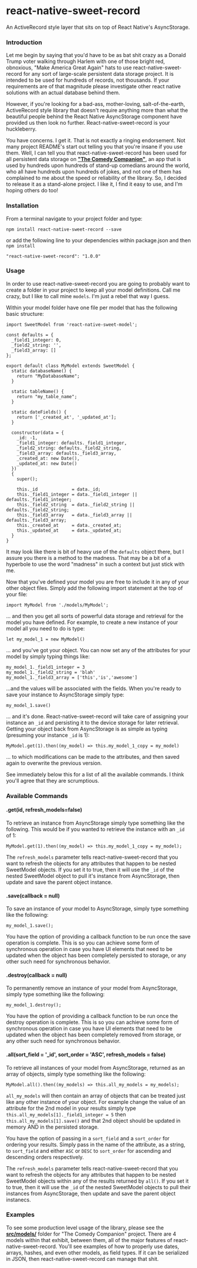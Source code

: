 # react-native-sweet-record

An ActiveRecord style layer that sits on top of React Native's AsyncStorage.

### Introduction

Let me begin by saying that you'd have to be as bat shit crazy as a Donald Trump voter walking through Harlem with one of those bright red, obnoxious, "Make America Great Again" hats to use react-native-sweet-record for any sort of large-scale persistent data storage project. It is intended to be used for hundreds of records, not thousands. If your requirements are of that magnitude please investigate other react native solutions with an actual database behind them. 

However, if you're looking for a bad-ass, mother-loving, salt-of-the-earth, ActiveRecord style library that doesn't require anything more than what the beautiful people behind the React Native AsyncStorage component have provided us then look no further. React-native-sweet-record is your huckleberry. 

You have concerns. I get it. That is not exactly a ringing endorsement. Not many project README's start out telling you that you're insane if you use them. Well, I can tell you that react-native-sweet-record has been used for all persistent data storage on [**"The Comedy Companion"**](https://github.com/dereksweet/ComedyCompanion), an app that is used by hundreds upon hundreds of stand-up comedians around the world, who all have hundreds upon hundreds of jokes, and not one of them has complained to me about the speed or reliability of the library. So, I decided to release it as a stand-alone project. I like it, I find it easy to use, and I'm hoping others do too!

### Installation

From a terminal navigate to your project folder and type: 

`npm install react-native-sweet-record --save`

or add the following line to your dependencies within package.json and then `npm install`

`"react-native-sweet-record": "1.0.0"`

### Usage

In order to use react-native-sweet-record you are going to probably want to create a folder in your project to keep all your model definitions. Call me crazy, but I like to call mine `models`. I'm just a rebel that way I guess.

Within your model folder have one file per model that has the following basic structure:

```
import SweetModel from 'react-native-sweet-model';

const defaults = {
  _field1_integer: 0,
  _field2_string: '',
  _field3_array: []
};

export default class MyModel extends SweetModel {
  static databaseName() {
    return "MyDatabaseName";
  }

  static tableName() {
    return "my_table_name";
  }

  static dateFields() {
    return ['_created_at', '_updated_at'];
  }

  constructor(data = {
    _id: -1,
    _field1_integer: defaults._field1_integer,
    _field2_string: defaults._field2_string,
    _field3_array: defaults._field3_array,
    _created_at: new Date(),
    _updated_at: new Date()
  })
  {
    super();

    this._id             = data._id;
    this._field1_integer = data._field1_integer || defaults._field1_integer;
    this._field2_string  = data._field2_string || defaults._field2_string;
    this._field3_array   = data._field3_array || defaults._field3_array;
    this._created_at     = data._created_at;
    this._updated_at     = data._updated_at;
  }
}
```

It may look like there is bit of heavy use of the `defaults` object there, but I assure you there is a method to the madness. That may be a bit of a hyperbole to use the word "madness" in such a context but just stick with me. 

Now that you've defined your model you are free to include it in any of your other object files. Simply add the following import statement at the top of your file: 

```
import MyModel from './models/MyModel';
```

... and then you get all sorts of powerful data storage and retrieval for the model you have defined. For example, to create a new instance of your model all you need to do is type:

`let my_model_1 = new MyModel()`

... and you've got your object. You can now set any of the attributes for your model by simply typing things like:

```
my_model_1._field1_integer = 3
my_model_1._field2_string = 'blah'
my_model_1._field3_array = ['this','is','awesome']
```

...and the values will be associated with the fields. When you're ready to save your instance to AsyncStorage simply type:

```
my_model_1.save()
```

... and it's done. React-native-sweet-record will take care of assigning your instance an `_id` and persisting it to the device storage for later retrieval. Getting your object back from AsyncStorage is as simple as typing (presuming your instance `_id` is 1):

```
MyModel.get(1).then((my_model) => this.my_model_1_copy = my_model)
```
... to which modifications can be made to the attributes, and then saved again to overwrite the previous version.

See immediately below this for a list of all the available commands. I think you'll agree that they are scrumptious. 

### Available Commands

#### .get(id, refresh_models=false)

To retrieve an instance from AsyncStorage simply type something like the following. This would be if you wanted to retrieve the instance with an `_id` of 1:

```
MyModel.get(1).then((my_model) => this.my_model_1_copy = my_model);
```

The `refresh_models` parameter tells react-native-sweet-record that you want to refresh the objects for any attributes that happen to be nested SweetModel objects. If you set it to true, then it will use the `_id` of the nested SweetModel object to pull it's instance from AsyncStorage, then update and save the parent object instance.

#### .save(callback = null)

To save an instance of your model to AsyncStorage, simply type something like the following: 

```
my_model_1.save();
```

You have the option of providing a callback function to be run once the save operation is complete. This is so you can achieve some form of synchronous operation in case you have UI elements that need to be updated when the object has been completely persisted to storage, or any other such need for synchronous behavior. 

#### .destroy(callback = null)

To permanently remove an instance of your model from AsyncStorage, simply type something like the following:

```
my_model_1.destroy();
```

You have the option of providing a callback function to be run once the destroy operation is complete. This is so you can achieve some form of synchronous operation in case you have UI elements that need to be updated when the object has been completely removed from storage, or any other such need for synchronous behavior. 

#### .all(sort_field = '_id', sort_order = 'ASC', refresh_models = false)

To retrieve all instances of your model from AsyncStorage, returned as an array of objects, simply type something like the following: 

```
MyModel.all().then((my_models) => this.all_my_models = my_models);
```

`all_my_models` will then contain an array of objects that can be treated just like any other instance of your object. For example change the value of an attribute for the 2nd model in your results simply type `this.all_my_models[1]._field1_integer = 5` then `this.all_my_models[1].save()` and that 2nd object should be updated in memory AND in the persisted storage.

You have the option of passing in a `sort_field` and a `sort_order` for ordering your results. Simply pass in the name of the attribute, as a string, to `sort_field` and either `ASC` or `DESC` to `sort_order` for ascending and descending orders respectively. 

The `refresh_models` parameter tells react-native-sweet-record that you want to refresh the objects for any attributes that happen to be nested SweetModel objects within any of the results returned by `all()`. If you set it to true, then it will use the `_id` of the nested SweetModel objects to pull their instances from AsyncStorage, then update and save the parent object instanecs.

### Examples

To see some production level usage of the library, please see the [**src/models/**](https://github.com/dereksweet/ComedyCompanion/tree/master/src/models) folder for "The Comedy Companion" project. There are 4 models within that exhibit, between them, all of the major features of react-native-sweet-record. You'll see examples of how to properly use dates, arrays, hashes, and even other models, as field types. If it can be serialized in JSON, then react-native-sweet-record can manage that shit. 
